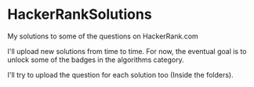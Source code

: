 # HackerRankSolutions
My solutions to some of the questions on HackerRank.com

I'll upload new solutions from time to time.  For now, the eventual goal is to unlock some of the badges in the algorithms category.

I'll try to upload the question for each solution too (Inside the folders).  
